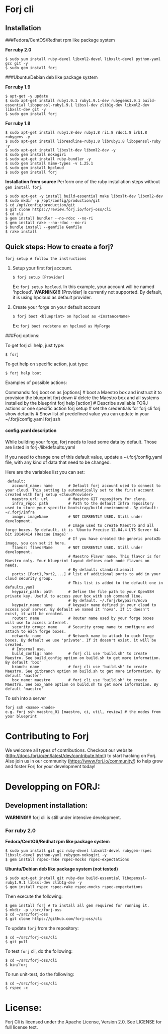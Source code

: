 Forj cli
========


Installation
------------

###Fedora/CentOS/Redhat rpm like package system

**For ruby 2.0**

    $ sudo yum install ruby-devel libxml2-devel libxslt-devel python-yaml gcc git -y
    $ sudo gem install forj

###Ubuntu/Debian deb like package system

**For ruby 1.9**

    $ apt-get -y update
    $ sudo apt-get install ruby1.9.1 ruby1.9.1-dev rubygems1.9.1 build-essential libopenssl-ruby1.9.1 libssl-dev zlib1g-dev libxml2-dev libxslt-dev git -y
    $ sudo gem install forj


**For ruby 1.8**

    $ sudo apt-get install ruby1.8-dev ruby1.8 ri1.8 rdoc1.8 irb1.8 rubygems -y
    $ sudo apt-get install libreadline-ruby1.8 libruby1.8 libopenssl-ruby -y
    $ sudo apt-get install libxslt-dev libxml2-dev -y
    $ sudo gem install nokogiri
    $ sudo apt-get install ruby-bundler -y
    $ sudo gem install mime-types -v 1.25.1
    $ sudo gem install hpcloud
    $ sudo gem install forj

**Installation from source**
Perform one of the ruby installation steps without `gem install forj`.

    $ sudo apt-get -y install build-essential make libxslt-dev libxml2-dev
    $ sudo mkdir -p /opt/config/production/git
    $ cd /opt/config/production/git
    $ git clone https://review.forj.io/forj-oss/cli
    $ cd cli
    $ gem install bundler --no-rdoc --no-ri
    $ gem install rake --no-rdoc --no-ri
    $ bundle install --gemfile Gemfile
    $ rake install

Quick steps: How to create a forj?
----------------------------------

    forj setup # follow the instructions

1.  Setup your first forj account.

    `$ forj setup [Provider]`

    Ex: `forj setup hpcloud`. In this example, your account will be named 'hpcloud'.
    **WARNING!!!** [Provider] is currently not supported. By default, it is using hpcloud as default provider.

2.  Create your forge on your default account

    `$ forj boot <blueprint> on hpcloud as <InstanceName>`

    Ex: `forj boot redstone on hpcloud as MyForge`


###Forj options:

To get forj cli help, just type:

    $ forj

To get help on specific action, just type:

    $ forj help boot

 Examples of possible actions:

Commands:
  forj boot <Blueprint> on <Provider> as <InstanceName> [options]  # boot a Maestro box and instruct it to provision the blueprint
  forj down                                                        # delete the Maestro box and all systems installed by the blueprint
  forj help [action]                                               # Describe available FORJ actions or one specific action
  forj setup                                                       # set the credentials for forj cli
  forj show defaults                                               # Show list of predefined value you can update in your ~/.forj/config.yaml
  forj ssh 


#### config.yaml description

While building your forge, forj needs to load some data by default. Those are listed in forj-<version>/lib/defaults.yaml

If you need to change one of this default value, update a ~/.forj/config.yaml file, with any kind of data that need to be changed.

Here are the variables list you can set:

     default:
       account_name: name       # Default forj account used to connect to your cloud. This setting is automatically set to the first account created with forj setup <CloudProvider>
       maestro_url: url         # Maestro GIT repository for clone.
       infra_repo: path         # Path to the default Infra repository used to store your specific bootstrap/build environment. By default: ~/.forj/infra
       image: imageName         # NOT CURRENTLY USED. Still under development.
                                # Image used to create Maestro and all forge boxes. By default, it is 'Ubuntu Precise 12.04.4 LTS Server 64-bit 20140414 (Rescue Image)'
                                # If you have created the generic proto2b image, you can set it here.
       flavor: flavorName       # NOT CURRENTLY USED. Still under development.
                                # Maestro Flavor name. This flavor is for Maestro only. Your blueprint layout defines each node flavors on needs.
                                # By default: standard.xsmall
       ports: [Port1,Port2,...] # list of additional ports to add in your cloud security group.
                                # This list is added to the default one in defaults.yaml
       keypair_path: path       # Define the file path to your OpenSSH private key. Useful to access your box with ssh command line.
                                # By default. ~/.forj/keypairs/nova
       keypair_name: name       # keypair name defined in your cloud to access your server. By default we named it 'nova'. If it doesn't exist, it will be created.
       router: name             # Router name used by your forge boxes will use to access internet.
       security_group: name     # Security group name to configure and attach to each forge boxes.
       network: name            # Network name to attach to each forge boxes. By default we use 'private'. If it doesn't exist, it will be created.
       # Internal use.
       build_config: name       # forj cli use 'build.sh' to create Maestro. See build_config option on build.sh to get more information. By default 'box'
       branch: name             # forj cli use 'build.sh' to create Maestro. See gitbranch option on build.sh to get more information. By default 'master'
       box_name: maestro        # forj cli use 'build.sh' to create Maestro. See box_name option on build.sh to get more information. By default 'maestro'

To ssh into a server

    forj ssh <name> <node>
    e.g. forj ssh maestro_01 [maestro, ci, util, review] # the nodes from your blueprint


Contributing to Forj
=====================
We welcome all types of contributions.  Checkout our website (http://docs.forj.io/en/latest/dev/contribute.html)
to start hacking on Forj.  Also join us in our community (https://www.forj.io/community/) to help grow and foster Forj for
your development today!


Developping on FORJ:
===================

Development installation:
-------------------------

**WARNING!!!** forj cli is still under intensive development.

### For ruby 2.0

**Fedora/CentOS/Redhat rpm like package system**

    $ sudo yum install git gcc ruby-devel libxml2-devel rubygem-rspec libxslt-devel python-yaml rubygem-nokogiri -y
    $ gem install rspec-rake rspec-mocks rspec-expectations 

**Ubuntu/Debian deb like package system (not tested)**

    $ sudo apt-get install git ruby-dev build-essential libopenssl-ruby1.9.1 libssl-dev zlib1g-dev -y
    $ gem install rspec rspec-rake rspec-mocks rspec-expectations 

Then execute the following:

    $ gem install forj # To install all gem required for running it.
    $ mkdir -p ~/src/forj-oss
    $ cd ~/src/forj-oss
    $ git clone https://github.com/forj-oss/cli

To update `forj` from the repository:

    $ cd ~/src/forj-oss/cli
    $ git pull

To test `forj` cli, do the following:

    $ cd ~/src/forj-oss/cli
    $ bin/forj

To run unit-test, do the following:

    $ cd ~/src/forj-oss/cli
    $ rspec -c

License:
========
Forj Cli is licensed under the Apache License, Version 2.0.  See LICENSE for full license text.
